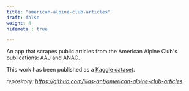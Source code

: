 ```yaml
---
title: "american-alpine-club-articles"
draft: false
weight: 4
hidemeta : true

---
```


An app that scrapes public articles from the American Alpine Club's publications: AAJ and ANAC. 

This work has been published as a [Kaggle dataset](https://www.kaggle.com/datasets/iantonopoulos/american-alpine-club-articles).

*repository: https://github.com/ilias-ant/american-alpine-club-articles*
